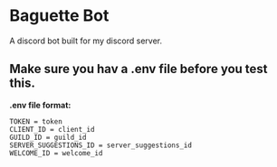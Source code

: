 # Baguette Bot
A discord bot built for my discord server. 

## Make sure you hav a .env file before you test this.
**.env file format:**
```
TOKEN = token
CLIENT_ID = client_id
GUILD_ID = guild_id
SERVER_SUGGESTIONS_ID = server_suggestions_id 
WELCOME_ID = welcome_id
```
